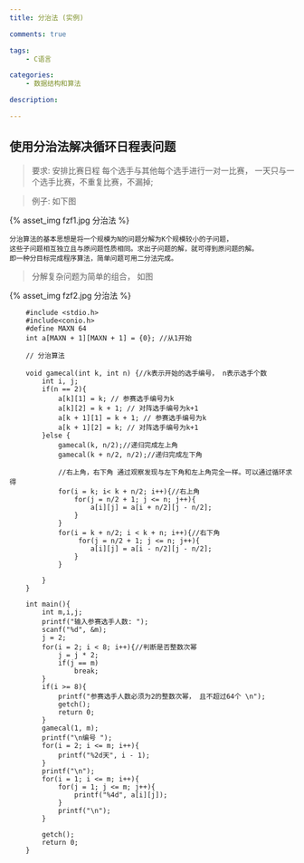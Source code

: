 ```yaml
---
title: 分治法 (实例)

comments: true    

tags: 
    - C语言

categories: 
    - 数据结构和算法

description: 

---
```



## 使用分治法解决循环日程表问题

> 要求: 安排比赛日程 每个选手与其他每个选手进行一对一比赛， 一天只与一个选手比赛，不重复比赛，不漏掉;


<!--more-->


> 例子: 如下图
        
{% asset_img fzf1.jpg 分治法 %}


    分治算法的基本思想是将一个规模为N的问题分解为K个规模较小的子问题，
    这些子问题相互独立且与原问题性质相同。求出子问题的解，就可得到原问题的解。
    即一种分目标完成程序算法，简单问题可用二分法完成。

> 分解复杂问题为简单的组合， 如图

{% asset_img fzf2.jpg 分治法 %}


        
        #include <stdio.h>
        #include<conio.h>
        #define MAXN 64
        int a[MAXN + 1][MAXN + 1] = {0}; //从1开始
        
        // 分治算法
        
        void gamecal(int k, int n) {//k表示开始的选手编号， n表示选手个数
            int i, j;
            if(n == 2){
                a[k][1] = k; // 参赛选手编号为k
                a[k][2] = k + 1; // 对阵选手编号为k+1
                a[k + 1][1] = k + 1; // 参赛选手编号为k
                a[k + 1][2] = k; // 对阵选手编号为k+1
            }else {
                gamecal(k, n/2);//递归完成左上角
                gamecal(k + n/2, n/2);//递归完成左下角
        
                //右上角，右下角 通过观察发现与左下角和左上角完全一样。可以通过循环求得
                for(i = k; i< k + n/2; i++){//右上角
                    for(j = n/2 + 1; j <= n; j++){
                        a[i][j] = a[i + n/2][j - n/2];
                    }
                }
                for(i = k + n/2; i < k + n; i++){//右下角
                     for(j = n/2 + 1; j <= n; j++){
                        a[i][j] = a[i - n/2][j - n/2];
                    }
                }
        
            }
        }
        
        int main(){
            int m,i,j;
            printf("输入参赛选手人数: ");
            scanf("%d", &m);
            j = 2;
            for(i = 2; i < 8; i++){//判断是否整数次幂
                j = j * 2;
                if(j == m)
                    break;
            }
            if(i >= 8){
                printf("参赛选手人数必须为2的整数次幂， 且不超过64个 \n");
                getch();
                return 0;
            }
            gamecal(1, m);
            printf("\n编号 ");
            for(i = 2; i <= m; i++){
                printf("%2d天", i - 1);
            }
            printf("\n");
            for(i = 1; i <= m; i++){
                for(j = 1; j <= m; j++){
                    printf("%4d", a[i][j]);
                }
                printf("\n");
            }
        
            getch();
            return 0;
        }
